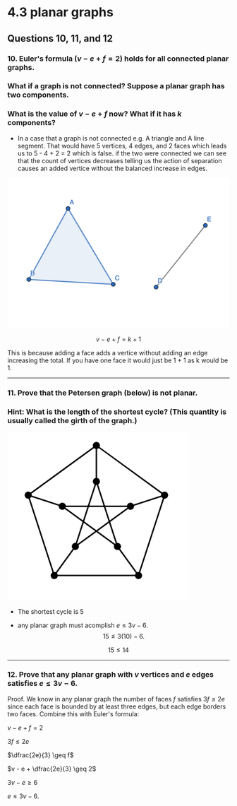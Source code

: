 # 4.3 planar graphs

## Questions 10, 11, and 12

### **10.** Euler's formula $(v - e + f = 2)$ holds for all connected planar graphs. 
### What if a graph is not connected? Suppose a planar graph has two components. 
### What is the value of $v - e + f$ now? What if it has $k$ components?

- In a case that a graph is not connected e.g. A triangle and A line segment. 
That would have 5 vertices, 4 edges, and 2 faces which leads us to 5 - 4 + 2 = 2 which is false. 
if the two were connected we can see that the count of vertices decreases telling us the action of separation causes an added vertice without the balanced increase in edges. 

![Image of graph](https://github.com/FunnyManAnar/csc208-main/blob/main/Screenshot%202024-06-04%20at%208.26.55%20AM.png)

$$v - e + f = k + 1$$

This is because adding a face adds a vertice without adding an edge increasing the total.
If you have one face it would just be 1 + 1 as k would be 1. 

***

### **11.** Prove that the Petersen graph (below) is not planar. 
### Hint: What is the length of the shortest cycle? (This quantity is usually called the girth of the graph.)

![Image of graph](https://github.com/FunnyManAnar/csc208-main/blob/main/Screenshot%202024-06-04%20at%203.15.57%20AM.png)

- The shortest cycle is 5

- any planar graph must acomplish $e \le 3v - 6\text{.}$    
 $$15 \le 3(10)-6\text{.}$$
 
 $$15 \le 14$$
***

### **12.** Prove that any planar graph with $v$ vertices and $e$ edges satisfies  $e \le 3v - 6\text{.}$ 

Proof. We know in any planar graph the number of faces $f$ satisfies $3f \le 2e$ since each face is bounded by at least three edges, but each edge borders two faces. Combine this with Euler's formula:



$v - e + f = 2$

$3f \le 2e$

$\dfrac{2e}{3} \geq f$

$v - e + \dfrac{2e}{3} \geq 2$

$3v - e \geq 6$

$e \le 3v - 6\text{.}$ 
